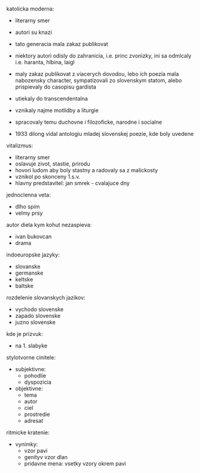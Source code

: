 katolicka moderna:
- literarny smer
- autori su knazi

- tato generacia mala zakaz publikovat
- niektory autori odisly do zahranicia, i.e. princ zvonizky, ini sa odmlcaly i.e. haranta, hlbina, laigl
- maly zakaz publikovat z viacerych dovodou, lebo ich poezia mala nabozensky character, sympatizovali zo slovenskym statom, alebo prispievaly do casopisu gardista
- utiekaly do transcendentalna
- vznikaly najme motlidby a liturgie
- spracovaly temu duchovne i filozoficke, narodne i socialne
- 1933 dilong vidal antologiu mladej slovenskej poezie, kde boly uvedene

vitalizmus:
- literarny smer
- oslavuje zivot, stastie, prirodu
- hovori ludom aby boly stastny a radovaly sa z malickosty
- vznikol po skonceny 1.s.v.
- hlavny predstavitel: jan smrek - cvalajuce dny

jednoclenna veta:
- dlho spim
- velmy prsy

autor diela kym kohut nezaspieva:
- ivan bukovcan
- drama

indoeuropske jazyky:
- slovanske
- germanske
- keltske
- baltske

rozdelenie slovanskych jazikov:
- vychodo slovenske
- zapado slovenske
- juzno slovenske

kde je prizvuk:
- na 1. slabyke

stylotvorne cinitele:
- subjektivne:
	- pohodlie
	- dyspozicia
- objektivne:
	- tema
	- autor
	- ciel
	- prostredie
	- adresat

ritmicke kratenie:
- vynimky:
	- vzor pavi
	- genityv vzor dlan
	- pridavne mena: vsetky vzory okrem pavi